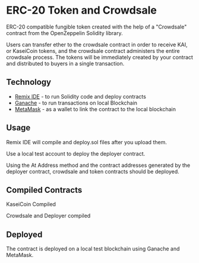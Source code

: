 # ERC-20 Token and Crowdsale

ERC-20 compatible fungible token created with the help of a "Crowdsale" contract from the OpenZeppelin Solidity library.

Users can transfer ether to the crowdsale contract in order to receive KAI, or KaseiCoin tokens, and the crowdsale contract administers the entire crowdsale process. The tokens will be immediately created by your contract and distributed to buyers in a single transaction.

## Technology 

* [Remix IDE](https://remix.ethereum.org/) - to run Solidity code and deploy contracts
* [Ganache](https://github.com/trufflesuite/ganache) - to run transactions on local Blockchain 
* [MetaMask](https://metamask.io/) - as a wallet to link the contract to the local blockchain

## Usage

Remix IDE will compile and deploy.sol files after you upload them.

Use a local test account to deploy the deployer contract.

Using the At Address method and the contract addresses generated by the deployer contract, crowdsale and token contracts should be deployed.

## Compiled Contracts

KaseiCoin Compiled


Crowdsale and Deployer compiled



## Deployed

The contract is deployed on a local test blockchain using Ganache and MetaMask.
